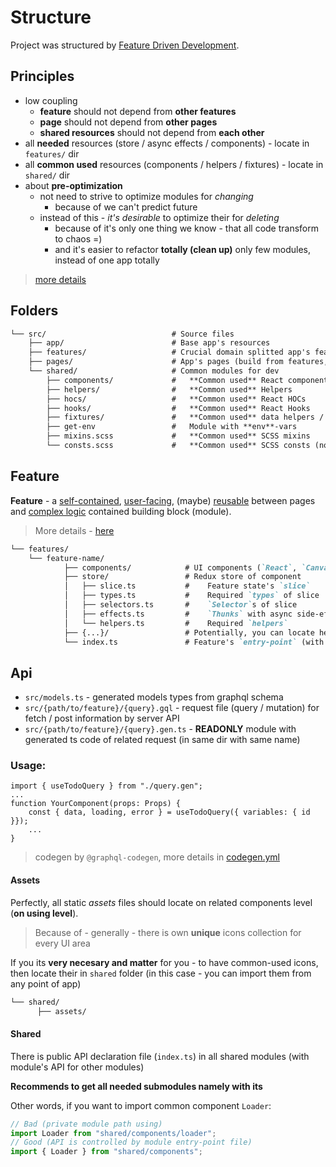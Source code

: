 # Structure
Project was structured by [Feature Driven Development](https://www.notion.so/Feature-Driven-Development-dfe306d664ae4780bcf999ccdd15e532).

## Principles
- low coupling
    - **feature** should not depend from **other features**
    - **page** should not depend from **other pages**
    - **shared resources** should not depend from **each other**
- all **needed** resources (store / async effects / components) - locate in `features/` dir
- all **common used**  resources (components / helpers / fixtures) - locate in `shared/` dir
- about **pre-optimization**
    - not need to strive to optimize modules for *changing*
        - because of we can't predict future
    - instead of this - *it's desirable* to optimize their for *deleting*
        - because of it's only one thing we know - that all code transform to chaos =)
        - and it's easier to refactor **totally (clean up)** only few modules, instead of one app totally

> [more details](https://www.notion.so/Summary-YouTube-Feature-Driven-Arhitecture-b8609fd4452b41f499703c841e56b8e9#63dfc5b35e534147b8296e1aa915ad2b)

## Folders
```markdown
└── src/                            # Source files
    ├── app/                        # Base app's resources
    ├── features/                   # Crucial domain splitted app's features
    ├── pages/                      # App's pages (build from features, shared)
    └── shared/                     # Common modules for dev
        ├── components/             #   **Common used** React components
        ├── helpers/                #   **Common used** Helpers
        ├── hocs/                   #   **Common used** React HOCs
        ├── hooks/                  #   **Common used** React Hooks
        ├── fixtures/               #   **Common used** data helpers / dataSets
        ├── get-env                 #   Module with **env**-vars
        ├── mixins.scss             #   **Common used** SCSS mixins
        └── consts.scss             #   **Common used** SCSS consts (not colors)
```

## Feature

**Feature** - a <u>self-contained</u>, <u>user-facing</u>, (maybe) <u>reusable</u> between pages and <u>complex logic</u> contained building block (module).

> More details - [here](https://www.notion.so/Summary-YouTube-Feature-Driven-Arhitecture-b8609fd4452b41f499703c841e56b8e9#18cb1679b2754951ae92627d371d1a88)

```markdown
└── features/
    └── feature-name/
            ├── components/            # UI components (`React`, `Canvas`)
            ├── store/                 # Redux store of component
            │   ├── slice.ts           #    Feature state's `slice`
            │   ├── types.ts           #    Required `types` of slice
            │   ├── selectors.ts       #    `Selector`s of slice
            │   ├── effects.ts         #    `Thunks` with async side-effects
            │   └── helpers.ts         #    Required `helpers`
            ├── {...}/                 # Potentially, you can locate here and other **required** modules (but without fanaticism)
            └── index.ts               # Feature's `entry-point` (with declared public feature's API)
```

## Api
- `src/models.ts` - generated models types from graphql schema
- `src/{path/to/feature}/{query}.gql` - request file (query / mutation) for fetch / post information by server API
- `src/{path/to/feature}/{query}.gen.ts` - **READONLY** module with generated ts code of related request (in same dir with same name)

### Usage:
```tsx
import { useTodoQuery } from "./query.gen";
...
function YourComponent(props: Props) {
    const { data, loading, error } = useTodoQuery({ variables: { id }});
    ...
}
```

> codegen by `@graphql-codegen`, more details in [codegen.yml](/codegen.yml)

#### Assets
Perfectly, all static *assets* files should locate on related components level (**on using level**).

> Because of - generally - there is own **unique** icons collection for every UI area

If you its **very necesary and matter** for you - to have common-used icons, then locate their in `shared` folder (in this case - you can import them from any point of app)

```markdown
└── shared/
      ├── assets/
```

#### Shared
There is public API declaration file (`index.ts`) in all shared modules (with module's API for other modules)

**Recommends to get all needed submodules namely with its**

Other words, if you want to import common component `Loader`:
```ts
// Bad (private module path using)
import Loader from "shared/components/loader";
// Good (API is controlled by module entry-point file)
import { Loader } from "shared/components";
```
